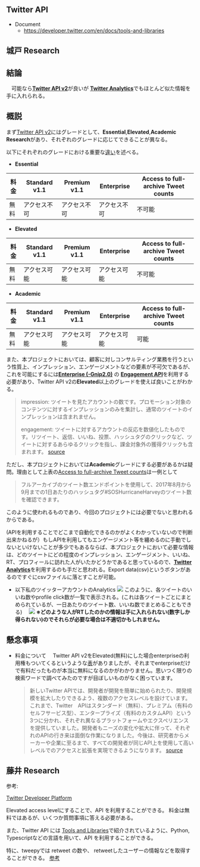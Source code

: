 ## Twitter API

- Document
  - https://developer.twitter.com/en/docs/tools-and-libraries


## 城戸 Research
## 結論
　可能なら[**Twitter API v2**](https://developer.twitter.com/en/docs/twitter-api)が良いが
[**Twitter Analytics**](https://analytics.twitter.com/about)でもほとんど似た情報を手に入れられる。
 
## 概説
 まず[Twitter API v2](https://developer.twitter.com/en/docs/twitter-api)にはグレードとして、**Essential**,**Elevated**,**Academic Research**があり、それぞれのグレードに応じてできることが異なる。

以下にそれぞれのグレードにおける重要な[違い](https://developer.twitter.com/en/docs/twitter-api/getting-started/about-twitter-api)を述べる。
- **Essential**
    

| 料金 | Standard v1.1 | Premium v1.1 | Enterprise | Access to full-archive Tweet counts|
| -------- | -------- | -------- | --- |  --|
| 無料     | アクセス不可     | アクセス不可     | アクセス不可 | 不可能 |

- **Elevated**

| 料金 | Standard v1.1 | Premium v1.1 | Enterprise | Access to full-archive Tweet counts|
| -------- | -------- | -------- | --- |  --|
| 無料     | アクセス可能     | アクセス可能     | アクセス可能 | 不可能 |
- **Academic**

| 料金 | Standard v1.1 | Premium v1.1 | Enterprise | Access to full-archive Tweet counts|
| -------- | -------- | -------- | --- |  --|
| 無料     | アクセス可能     | アクセス可能     | アクセス可能 | 可能 |


また、本プロジェクトにおいては、顧客に対しコンサルティング業務を行うという性質上、インプレッション、エンゲージメントなどの要素が不可欠であるが、これを可能にするには[**Enterprise (-Gnip2.0)**](https://developer.twitter.com/en/docs/twitter-api/enterprise) の [**Engagement API**](https://developer.twitter.com/en/docs/twitter-api/enterprise/engagement-api/overview)を利用する必要があり、Twitter API v2の**Elevated**以上のグレードを使えば良いことがわかる。

> impression: ツイートを見たアカウントの数です。プロモーション対象のコンテンツに対するインプレッションのみを集計し、通常のツイートのインプレッションは含まれません。
> 
> engagement: ツイートに対するアカウントの反応を数値化したものです。リツイート、返信、いいね、投票、ハッシュタグのクリックなど、ツイートに対するあらゆるクリックを指し、課金対象外の獲得クリックも含まれます。
[source](https://business.twitter.com/ja/help/overview/twitter-ads-glossary.html#:~:text=%E4%BB%98%E3%81%91%E3%82%89%E3%82%8C%E3%81%BE%E3%81%99%E3%80%82-,%E3%82%A8%E3%83%B3%E3%82%B2%E3%83%BC%E3%82%B8%E3%83%A1%E3%83%B3%E3%83%88%E6%95%B0,%E3%82%AF%E3%83%AA%E3%83%83%E3%82%AF%E3%82%82%E5%90%AB%E3%81%BE%E3%82%8C%E3%81%BE%E3%81%99%E3%80%82)

ただし、本プロジェクトにおいては**Academic**グレードにする必要があるかは疑問。理由として上表の[Access to full-archive Tweet counts](https://developer.twitter.com/en/docs/twitter-api/tweets/counts/introduction)は一例として
>フルアーカイブのツイート数エンドポイントを使用して、2017年8月から9月までの1日あたりのハッシュタグ#SOSHurricaneHarveyのツイート数を確認できます。

このように使われるものであり、今回のプロジェクトには必要でないと思われるからである。

(APIを利用することでどこまで自動化できるのかがよくわかっていないので判断出来かねるが）もしAPIを利用してもエンゲージメント等を纏めるのに手動でしないといけないことが多少でもあるならば、本プロジェクトにおいて必要な情報は、どのツイートにどの程度のインプレッション、エンゲージメント、いいね、RT、プロフィールに訪れた人がいたかどうかであると思っているので、[**Twitter Analytics**](https://analytics.twitter.com/about)を利用するのも手だと思われる。Export data(csv)というボタンがあるのですぐにcsvファイルに落とすことが可能。
- 以下私のツイッターアカウントのAnalytics
         ![](https://i.imgur.com/aAj6W8C.png)
このように、各ツイートのいいね数やprofile click数が一覧で表示される。(これは各ツイートごとにまとめられているが、一日あたりのツイート数、いいね数でまとめることもできる)
        　![](https://i.imgur.com/uy06Krc.jpg)
**※どのような人がRTしたのかの情報は手に入れられない(数字しか得られない)のでそれらが必要な場合は不適切かもしれません。**

## 懸念事項

- 料金について
　Twitter API v2をElevated(無料)にした場合enterpriseの利用権もついてくるというような[表](https://developer.twitter.com/en/docs/twitter-api/getting-started/about-twitter-api)がありましたが、それまでenterpriseだけで有料だったものが本当に無料になるのかがわかりません。思いつく限りの検索ワードで調べてみたのですが目ぼしいものがなく困っています。
  >新しいTwitter APIでは、開発者が開発を簡単に始められたり、開発規模を拡大したりできるよう、複数のアクセスレベルを設けています。これまで、Twitter　APIはスタンダード（無料）、プレミアム（有料のセルフサービス型）、エンタープライズ（有料のカスタムAPI）という3つに分かれ、それぞれ異なるプラットフォームやエクスペリエンスを提供していました。開発者もニーズの変化や拡大に伴って、それぞれのAPIの行き来は面倒な作業になりました。今後は、研究者からメーカーや企業に至るまで、すべての開発者が同じAPI上を使用して高いレベルでのアクセスと拡張を実現できるようになります。
  >[source](https://blog.twitter.com/developer/ja_jp/topics/tools/2020/NewTwitterAPI)
 

## 藤井 Research

参考:

[Twitter Developer Platform](https://developer.twitter.com/en/docs/twitter-api/getting-started/about-twitter-api#v2-access-leve)

Elevated access levelにすることで、API を利用することができる。
料金は無料ではあるが、いくつか質問事項に答える必要がある。

また、Twitter API には [Tools and Libraries](https://developer.twitter.com/en/docs/twitter-api/tools-and-libraries/v2)で紹介されているように、Python, Typescriptなどの言語を用いて、API を利用することができる。

特に、tweepyでは retweet の数や、 retweetしたユーザーの情報などを取得することができる。
[参考](https://docs.tweepy.org/en/stable/client.html#tweepy.Client.retweet)


